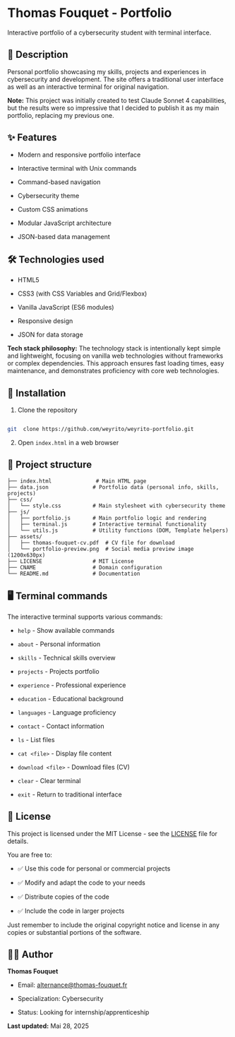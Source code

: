 # Thomas Fouquet - Portfolio

  

Interactive portfolio of a cybersecurity student with terminal interface.

  

## 🎯 Description

  

Personal portfolio showcasing my skills, projects and experiences in cybersecurity and development. The site offers a traditional user interface as well as an interactive terminal for original navigation.

  

**Note:** This project was initially created to test Claude Sonnet 4 capabilities, but the results were so impressive that I decided to publish it as my main portfolio, replacing my previous one.

  

## ✨ Features

  

- Modern and responsive portfolio interface

- Interactive terminal with Unix commands

- Command-based navigation

- Cybersecurity theme

- Custom CSS animations

- Modular JavaScript architecture

- JSON-based data management

  

## 🛠️ Technologies used

  

- HTML5

- CSS3 (with CSS Variables and Grid/Flexbox)

- Vanilla JavaScript (ES6 modules)

- Responsive design

- JSON for data storage

  

**Tech stack philosophy:** The technology stack is intentionally kept simple and lightweight, focusing on vanilla web technologies without frameworks or complex dependencies. This approach ensures fast loading times, easy maintenance, and demonstrates proficiency with core web technologies.

  

## 🚀 Installation

  

1. Clone the repository

```bash

git  clone https://github.com/weyrito/weyrito-portfolio.git

```

2. Open `index.html` in a web browser

  

## 📁 Project structure

```
├── index.html              # Main HTML page
├── data.json              # Portfolio data (personal info, skills, projects)
├── css/
│   └── style.css          # Main stylesheet with cybersecurity theme
├── js/
│   ├── portfolio.js       # Main portfolio logic and rendering
│   ├── terminal.js        # Interactive terminal functionality
│   └── utils.js           # Utility functions (DOM, Template helpers)
├── assets/
│   ├── thomas-fouquet-cv.pdf  # CV file for download
│   └── portfolio-preview.png  # Social media preview image (1200x630px)
├── LICENSE                # MIT License
├── CNAME                  # Domain configuration
└── README.md              # Documentation
```  

## 🖥️ Terminal commands

  

The interactive terminal supports various commands:

  

- `help` - Show available commands

- `about` - Personal information

- `skills` - Technical skills overview

- `projects` - Projects portfolio

- `experience` - Professional experience

- `education` - Educational background

- `languages` - Language proficiency

- `contact` - Contact information

- `ls` - List files

- `cat <file>` - Display file content

- `download <file>` - Download files (CV)

- `clear` - Clear terminal

- `exit` - Return to traditional interface

## 📄 License

  

This project is licensed under the MIT License - see the [LICENSE](LICENSE) file for details.

  

You are free to:

  

- ✅ Use this code for personal or commercial projects

- ✅ Modify and adapt the code to your needs

- ✅ Distribute copies of the code

- ✅ Include the code in larger projects

  

Just remember to include the original copyright notice and license in any copies or substantial portions of the software.

  

## 👨‍💻 Author

  

**Thomas Fouquet**

- Email: alternance@thomas-fouquet.fr

- Specialization: Cybersecurity

- Status: Looking for internship/apprenticeship

  

**Last updated:** Mai 28, 2025
